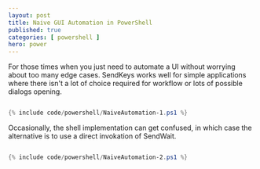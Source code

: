 ```yaml
---
layout: post
title: Naive GUI Automation in PowerShell
published: true 
categories: [ powershell ]
hero: power
---
```


For those times when you just need to automate a UI without worrying about too many edge cases. SendKeys works 
well for simple applications where there isn't a lot of choice required for workflow or lots of possible dialogs opening. 

```powershell

{% include code/powershell/NaiveAutomation-1.ps1 %}

```

Occasionally, the shell implementation can get confused, in which case the alternative is to use a direct invokation of SendWait.

```powershell

{% include code/powershell/NaiveAutomation-2.ps1 %}

```
